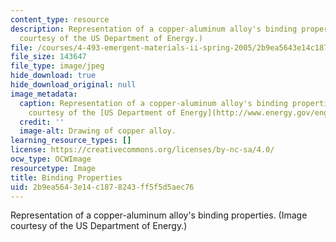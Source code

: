 ```yaml
---
content_type: resource
description: Representation of a copper-aluminum alloy's binding properties. (Image
  courtesy of the US Department of Energy.)
file: /courses/4-493-emergent-materials-ii-spring-2005/2b9ea5643e14c1878243ff5f5d5aec76_4-493s05.jpg
file_size: 143647
file_type: image/jpeg
hide_download: true
hide_download_original: null
image_metadata:
  caption: Representation of a copper-aluminum alloy's binding properties. (Image
    courtesy of the [US Department of Energy](http://www.energy.gov/engine/content.do).)
  credit: ''
  image-alt: Drawing of copper alloy.
learning_resource_types: []
license: https://creativecommons.org/licenses/by-nc-sa/4.0/
ocw_type: OCWImage
resourcetype: Image
title: Binding Properties
uid: 2b9ea564-3e14-c187-8243-ff5f5d5aec76
---
```

Representation of a copper-aluminum alloy's binding properties. (Image courtesy of the US Department of Energy.)